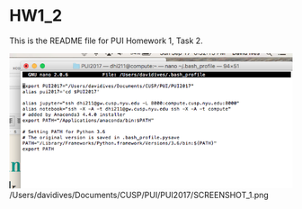 # HW1_2
This is the README file for PUI Homework 1, Task 2.


![Alt text](SCREENSHOTS/SCREENSHOT_BASH.png)
/Users/davidives/Documents/CUSP/PUI/PUI2017/SCREENSHOT_1.png
